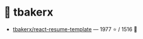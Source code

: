 # 👤 tbakerx

- [tbakerx/react-resume-template](https://github.com/tbakerx/react-resume-template) — 1977 ⭐️ / 1516 🍴
